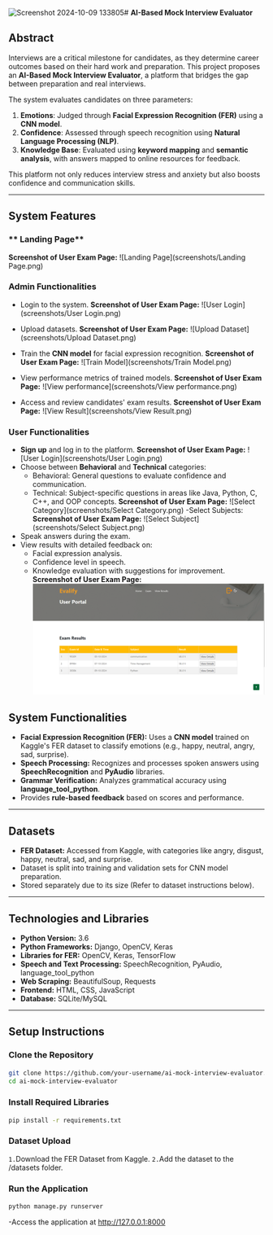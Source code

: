 ![Screenshot 2024-10-09 133805](https://github.com/user-attachments/assets/a98ad86a-6056-4397-a65f-e387879177dc)# **AI-Based Mock Interview Evaluator**

## **Abstract**
Interviews are a critical milestone for candidates, as they determine career outcomes based on their hard work and preparation. This project proposes an **AI-Based Mock Interview Evaluator**, a platform that bridges the gap between preparation and real interviews. 

The system evaluates candidates on three parameters:
1. **Emotions**: Judged through **Facial Expression Recognition (FER)** using a **CNN model**.
2. **Confidence**: Assessed through speech recognition using **Natural Language Processing (NLP)**.
3. **Knowledge Base**: Evaluated using **keyword mapping** and **semantic analysis**, with answers mapped to online resources for feedback.

This platform not only reduces interview stress and anxiety but also boosts confidence and communication skills.

---

## **System Features**
### ** Landing Page**
**Screenshot of User Exam Page:**
![Landing Page](screenshots/Landing Page.png)
### **Admin Functionalities**
- Login to the system.
**Screenshot of User Exam Page:**
![User Login](screenshots/User Login.png)

- Upload datasets.
  **Screenshot of User Exam Page:**
![Upload Dataset](screenshots/Upload Dataset.png)

- Train the **CNN model** for facial expression recognition.
  **Screenshot of User Exam Page:**
![Train Model](screenshots/Train Model.png)
- View performance metrics of trained models.
  **Screenshot of User Exam Page:**
![View performance](screenshots/View performance.png)
- Access and review candidates' exam results.
  **Screenshot of User Exam Page:**
![View Result](screenshots/View Result.png)

### **User Functionalities**
- **Sign up** and log in to the platform.
  **Screenshot of User Exam Page:**
![User Login](screenshots/User Login.png)
- Choose between **Behavioral** and **Technical** categories:
  - Behavioral: General questions to evaluate confidence and communication.
  - Technical: Subject-specific questions in areas like Java, Python, C, C++, and OOP concepts.
  **Screenshot of User Exam Page:**
![Select Category](screenshots/Select Category.png)
-Select Subjects:
**Screenshot of User Exam Page:**
![Select Subject](screenshots/Select Subject.png)
- Speak answers during the exam.
- View results with detailed feedback on:
  - Facial expression analysis.
  - Confidence level in speech.
  - Knowledge evaluation with suggestions for improvement.
**Screenshot of User Exam Page:**
![Result](screenshots/Result.png)

## **System Functionalities**
- **Facial Expression Recognition (FER):** Uses a **CNN model** trained on Kaggle's FER dataset to classify emotions (e.g., happy, neutral, angry, sad, surprise).
- **Speech Processing:** Recognizes and processes spoken answers using **SpeechRecognition** and **PyAudio** libraries.
- **Grammar Verification:** Analyzes grammatical accuracy using **language_tool_python**.
- Provides **rule-based feedback** based on scores and performance.

---

## **Datasets**
- **FER Dataset:** Accessed from Kaggle, with categories like angry, disgust, happy, neutral, sad, and surprise.
- Dataset is split into training and validation sets for CNN model preparation.
- Stored separately due to its size (Refer to dataset instructions below).

---

## **Technologies and Libraries**
- **Python Version:** 3.6
- **Python Frameworks:** Django, OpenCV, Keras
- **Libraries for FER:** OpenCV, Keras, TensorFlow
- **Speech and Text Processing:** SpeechRecognition, PyAudio, language_tool_python
- **Web Scraping:** BeautifulSoup, Requests
- **Frontend:** HTML, CSS, JavaScript
- **Database:** SQLite/MySQL

---

## **Setup Instructions**

### **Clone the Repository**
```bash
git clone https://github.com/your-username/ai-mock-interview-evaluator.git
cd ai-mock-interview-evaluator
```

### **Install Required Libraries**
```bash
pip install -r requirements.txt
```

### **Dataset Upload**
`1.`Download the FER Dataset from Kaggle.
`2.`Add the dataset to the /datasets folder.

### **Run the Application**
```bash
python manage.py runserver
```
-Access the application at http://127.0.0.1:8000

